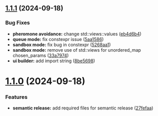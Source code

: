 ## [1.1.1](https://github.com/joelbeedle/salsa/compare/v1.1.0...v1.1.1) (2024-09-18)


### Bug Fixes

* **pheromone avoidance:** change std::views::values ([eb4d6b4](https://github.com/joelbeedle/salsa/commit/eb4d6b4538f8b44283ed837ef86759d6b39e004a))
* **queue mode:** fix constexpr issue ([5aa1586](https://github.com/joelbeedle/salsa/commit/5aa1586530df75f4245f484ab4906ed1bb3a23b6))
* **sandbox mode:** fix bug in constexpr ([5268aa1](https://github.com/joelbeedle/salsa/commit/5268aa1cbc504463d5aaef45019551322b3dcffe))
* **sandbox mode:** remove use of std::views for unordered_map chosen_params ([33a7974](https://github.com/joelbeedle/salsa/commit/33a7974641e55eff50c40f31d0282bc100437e1e))
* **ui builder:** add import string ([8be5698](https://github.com/joelbeedle/salsa/commit/8be5698572dd5b915b54e61f935a116192c0df70))

# [1.1.0](https://github.com/joelbeedle/salsa/compare/v1.0.1...v1.1.0) (2024-09-18)


### Features

* **semantic release:** add required files for semantic release ([27fefaa](https://github.com/joelbeedle/salsa/commit/27fefaaf1b8b981d0555f6dc49985870b4f34390))
